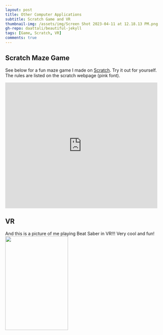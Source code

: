 ```yaml
---
layout: post
title: Other Computer Applications
subtitle: Scratch Game and VR
thumbnail-img: /assets/img/Screen Shot 2023-04-11 at 12.18.13 PM.png
gh-repo: daattali/beautiful-jekyll
tags: [Game, Scratch, VR]
comments: true
---
```


## Scratch Maze Game ##

See below for a fun maze game I made on [Scratch](https://scratch.mit.edu/projects/801552301). Try it out for yourself. The rules are listed on the scratch webpage (pink font).

<iframe src="https://scratch.mit.edu/projects/801552301/embed" allowtransparency="true" width="485" height="402" frameborder="0" scrolling="no" allowfullscreen></iframe>


## VR ##

And this is a picture of me playing Beat Saber in VR!!! Very cool and fun! 
<img align ="center" width="200" height="300" src="/KNES381Final/assets/img/VR.png">
